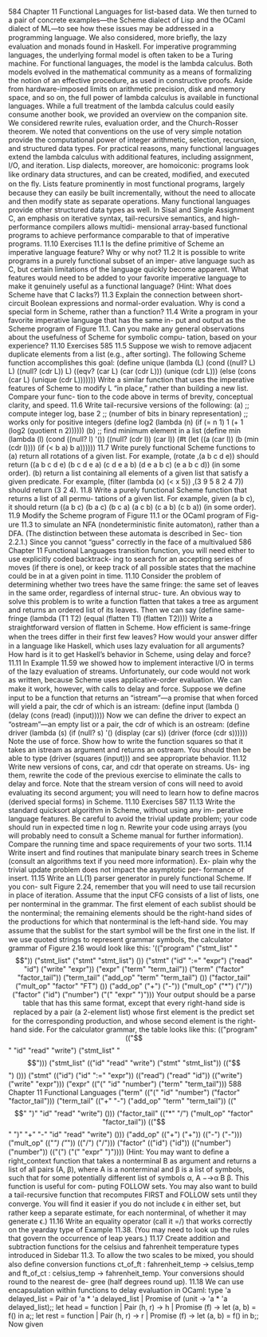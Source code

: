 584
Chapter 11 Functional Languages
for list-based data. We then turned to a pair of concrete examples—the Scheme
dialect of Lisp and the OCaml dialect of ML—to see how these issues may be
addressed in a programming language. We also considered, more brieﬂy, the lazy
evaluation and monads found in Haskell.
For imperative programming languages, the underlying formal model is often
taken to be a Turing machine. For functional languages, the model is the lambda
calculus. Both models evolved in the mathematical community as a means of
formalizing the notion of an effective procedure, as used in constructive proofs.
Aside from hardware-imposed limits on arithmetic precision, disk and memory
space, and so on, the full power of lambda calculus is available in functional
languages. While a full treatment of the lambda calculus could easily consume
another book, we provided an overview on the companion site. We considered
rewrite rules, evaluation order, and the Church-Rosser theorem. We noted that
conventions on the use of very simple notation provide the computational power
of integer arithmetic, selection, recursion, and structured data types.
For practical reasons, many functional languages extend the lambda calculus
with additional features, including assignment, I/O, and iteration. Lisp dialects,
moreover, are homoiconic: programs look like ordinary data structures, and can
be created, modiﬁed, and executed on the ﬂy.
Lists feature prominently in most functional programs, largely because they
can easily be built incrementally, without the need to allocate and then modify
state as separate operations. Many functional languages provide other structured
data types as well. In Sisal and Single Assignment C, an emphasis on iterative
syntax, tail-recursive semantics, and high-performance compilers allows multidi-
mensional array-based functional programs to achieve performance comparable
to that of imperative programs.
11.10
Exercises
11.1
Is the define primitive of Scheme an imperative language feature? Why
or why not?
11.2
It is possible to write programs in a purely functional subset of an imper-
ative language such as C, but certain limitations of the language quickly
become apparent. What features would need to be added to your favorite
imperative language to make it genuinely useful as a functional language?
(Hint: What does Scheme have that C lacks?)
11.3
Explain the connection between short-circuit Boolean expressions and
normal-order evaluation. Why is cond a special form in Scheme, rather
than a function?
11.4
Write a program in your favorite imperative language that has the same in-
put and output as the Scheme program of Figure 11.1. Can you make any
general observations about the usefulness of Scheme for symbolic compu-
tation, based on your experience?
11.10 Exercises
585
11.5
Suppose we wish to remove adjacent duplicate elements from a list (e.g.,
after sorting). The following Scheme function accomplishes this goal:
(define unique
(lambda (L)
(cond
((null? L) L)
((null? (cdr L)) L)
((eqv? (car L) (car (cdr L))) (unique (cdr L)))
(else (cons (car L) (unique (cdr L)))))))
Write a similar function that uses the imperative features of Scheme to
modify L “in place,” rather than building a new list. Compare your func-
tion to the code above in terms of brevity, conceptual clarity, and speed.
11.6
Write tail-recursive versions of the following:
(a)
;; compute integer log, base 2
;; (number of bits in binary representation)
;; works only for positive integers
(define log2
(lambda (n)
(if (= n 1) 1 (+ 1 (log2 (quotient n 2))))))
(b)
;; find minimum element in a list
(define min
(lambda (l)
(cond
((null? l) '())
((null? (cdr l)) (car l))
(#t (let ((a (car l))
(b (min (cdr l))))
(if (< b a) b a))))))
11.7
Write purely functional Scheme functions to
(a) return all rotations of a given list. For example, (rotate ‚(a b c d
e)) should return ((a b c d e) (b c d e a) (c d e a b) (d e a
b c) (e a b c d)) (in some order).
(b) return a list containing all elements of a given list that satisfy a given
predicate. For example, (filter (lambda (x) (< x 5)) ‚(3 9 5 8
2 4 7)) should return (3 2 4).
11.8
Write a purely functional Scheme function that returns a list of all permu-
tations of a given list. For example, given (a b c), it should return ((a b
c) (b a c) (b c a) (a c b) (c a b) (c b a)) (in some order).
11.9
Modify the Scheme program of Figure 11.1 or the OCaml program of Fig-
ure 11.3 to simulate an NFA (nondeterministic ﬁnite automaton), rather
than a DFA. (The distinction between these automata is described in Sec-
tion 2.2.1.) Since you cannot “guess” correctly in the face of a multivalued
586
Chapter 11 Functional Languages
transition function, you will need either to use explicitly coded backtrack-
ing to search for an accepting series of moves (if there is one), or keep track
of all possible states that the machine could be in at a given point in time.
11.10
Consider the problem of determining whether two trees have the same
fringe: the same set of leaves in the same order, regardless of internal struc-
ture. An obvious way to solve this problem is to write a function flatten
that takes a tree as argument and returns an ordered list of its leaves. Then
we can say
(define same-fringe
(lambda (T1 T2)
(equal (flatten T1) (flatten T2))))
Write a straightforward version of flatten in Scheme. How efﬁcient is
same-fringe when the trees differ in their ﬁrst few leaves? How would
your answer differ in a language like Haskell, which uses lazy evaluation
for all arguments? How hard is it to get Haskell’s behavior in Scheme,
using delay and force?
11.11
In Example 11.59 we showed how to implement interactive I/O in terms of
the lazy evaluation of streams. Unfortunately, our code would not work as
written, because Scheme uses applicative-order evaluation. We can make
it work, however, with calls to delay and force.
Suppose we deﬁne input to be a function that returns an “istream”—a
promise that when forced will yield a pair, the cdr of which is an istream:
(define input (lambda () (delay (cons (read) (input)))))
Now we can deﬁne the driver to expect an “ostream”—an empty list or a
pair, the cdr of which is an ostream:
(define driver
(lambda (s)
(if (null? s) '()
(display (car s))
(driver (force (cdr s))))))
Note the use of force.
Show how to write the function squares so that it takes an istream
as argument and returns an ostream. You should then be able to type
(driver (squares (input))) and see appropriate behavior.
11.12
Write new versions of cons, car, and cdr that operate on streams. Us-
ing them, rewrite the code of the previous exercise to eliminate the calls
to delay and force. Note that the stream version of cons will need to
avoid evaluating its second argument; you will need to learn how to deﬁne
macros (derived special forms) in Scheme.
11.10 Exercises
587
11.13
Write the standard quicksort algorithm in Scheme, without using any im-
perative language features. Be careful to avoid the trivial update problem;
your code should run in expected time n log n.
Rewrite your code using arrays (you will probably need to consult a
Scheme manual for further information). Compare the running time and
space requirements of your two sorts.
11.14
Write insert and find routines that manipulate binary search trees in
Scheme (consult an algorithms text if you need more information). Ex-
plain why the trivial update problem does not impact the asymptotic per-
formance of insert.
11.15
Write an LL(1) parser generator in purely functional Scheme. If you con-
sult Figure 2.24, remember that you will need to use tail recursion in place
of iteration. Assume that the input CFG consists of a list of lists, one per
nonterminal in the grammar. The ﬁrst element of each sublist should be
the nonterminal; the remaining elements should be the right-hand sides
of the productions for which that nonterminal is the left-hand side. You
may assume that the sublist for the start symbol will be the ﬁrst one in the
list. If we use quoted strings to represent grammar symbols, the calculator
grammar of Figure 2.16 would look like this:
'(("program"
("stmt_list" "$$"))
("stmt_list" ("stmt" "stmt_list") ())
("stmt"
("id" ":=" "expr") ("read" "id") ("write" "expr"))
("expr"
("term" "term_tail"))
("term"
("factor" "factor_tail"))
("term_tail" ("add_op" "term" "term_tail") ())
("factor_tail" ("mult_op" "factor" "FT") ())
("add_op" ("+") ("-"))
("mult_op" ("*") ("/"))
("factor"
("id") ("number") ("(" "expr" ")")))
Your output should be a parse table that has this same format, except that
every right-hand side is replaced by a pair (a 2-element list) whose ﬁrst
element is the predict set for the corresponding production, and whose
second element is the right-hand side. For the calculator grammar, the
table looks like this:
(("program" (("$$" "id" "read" "write") ("stmt_list" "$$")))
("stmt_list"
(("id" "read" "write") ("stmt" "stmt_list"))
(("$$") ()))
("stmt"
(("id") ("id" ":=" "expr"))
(("read") ("read" "id"))
(("write") ("write" "expr")))
("expr" (("(" "id" "number") ("term" "term_tail")))
588
Chapter 11 Functional Languages
("term" (("(" "id" "number") ("factor" "factor_tail")))
("term_tail"
(("+" "-") ("add_op" "term" "term_tail"))
(("$$" ")" "id" "read" "write") ()))
("factor_tail"
(("*" "/") ("mult_op" "factor" "factor_tail"))
(("$$" ")" "+" "-" "id" "read" "write") ()))
("add_op" (("+") ("+")) (("-") ("-")))
("mult_op" (("*") ("*")) (("/") ("/")))
("factor"
(("id") ("id"))
(("number") ("number"))
(("(") ("(" "expr" ")"))))
(Hint: You may want to deﬁne a right_context function that takes a
nonterminal B as argument and returns a list of all pairs (A, β), where A
is a nonterminal and β is a list of symbols, such that for some potentially
different list of symbols α, A −→α B β. This function is useful for com-
puting FOLLOW sets. You may also want to build a tail-recursive function
that recomputes FIRST and FOLLOW sets until they converge. You will ﬁnd
it easier if you do not include ϵ in either set, but rather keep a separate
estimate, for each nonterminal, of whether it may generate ϵ.)
11.16
Write an equality operator (call it =/) that works correctly on the yearday
type of Example 11.38. (You may need to look up the rules that govern the
occurrence of leap years.)
11.17
Create addition and subtraction functions for the celsius and fahrenheit
temperature types introduced in Sidebar 11.3. To allow the two scales
to be mixed, you should also deﬁne conversion functions ct_of_ft :
fahrenheit_temp -> celsius_temp and ft_of_ct : celsius_temp
-> fahrenheit_temp. Your conversions should round to the nearest de-
gree (half degrees round up).
11.18
We can use encapsulation within functions to delay evaluation in OCaml:
type 'a delayed_list =
Pair of 'a * 'a delayed_list
| Promise of (unit -> 'a * 'a delayed_list);;
let head = function
| Pair (h, r) -> h
| Promise (f) -> let (a, b) = f() in a;;
let rest = function
| Pair (h, r) -> r
| Promise (f) -> let (a, b) = f() in b;;
Now given
